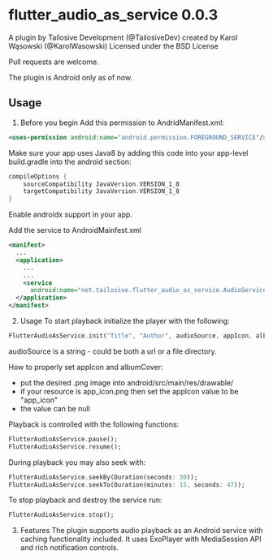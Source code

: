 # flutter_audio_as_service 0.0.3


A plugin by Tailosive Development (@TailosiveDev) created by Karol Wąsowski (@KarolWasowski)
Licensed under the BSD License

Pull requests are welcome.

The plugin is Android only as of now.


## Usage

1. Before you begin
Add this permission to AndridManifest.xml:
```xml
<uses-permission android:name="android.permission.FOREGROUND_SERVICE"/>
```

Make sure your app uses Java8 by adding this code into your app-level build.gradle into the android section:
```gradle
compileOptions {
    sourceCompatibility JavaVersion.VERSION_1_8
    targetCompatibility JavaVersion.VERSION_1_8
}
```

Enable androidx support in your app.

Add the service to AndroidMainfest.xml
```xml
<manifest>
  ...
  <application>
    ...
    ...
    <service 
      android:name="net.tailosive.flutter_audio_as_service.AudioService"/>
  </application>
</manifest>
```

2. Usage
To start playback initialize the player with the following:
```dart
FlutterAudioAsService.init("Title", "Author", audioSource, appIcon, albumCover);
```
audioSource is a string - could be both a url or a file directory.

How to properly set appIcon and albumCover:
  - put the desired .png image into android/src/main/res/drawable/
  - if your resource is app_icon.png then set the appIcon value to be "app_icon"
  - the value can be null

Playback is controlled with the following functions:
```dart
FlutterAudioAsService.pause();
FlutterAudioAsService.resume();
```

During playback you may also seek with:
```dart
FlutterAudioAsService.seekBy(Duration(seconds: 30));
FlutterAudioAsService.seekTo(Duration(minutes: 15, seconds: 47));
```

To stop playback and destroy the service run:
```dart
FlutterAudioAsService.stop();
```

3. Features
The plugin supports audio playback as an Android service with caching functionality included. It uses ExoPlayer with MediaSession API and rich notification controls.
